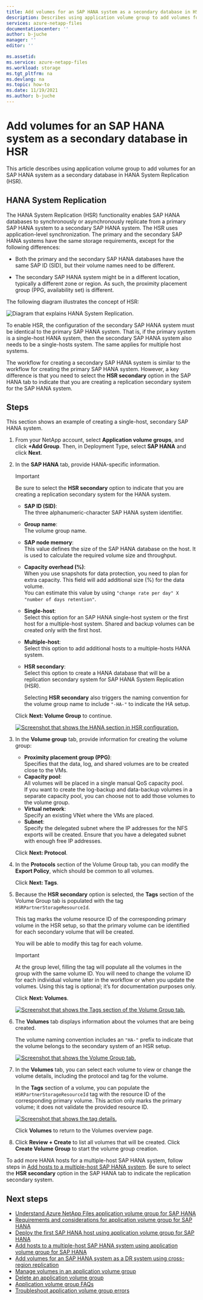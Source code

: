 ```yaml
---
title: Add volumes for an SAP HANA system as a secondary database in HSR using Azure NetApp Files | Microsoft Docs
description: Describes using application volume group to add volumes for an SAP HANA system as a secondary database in HANA System Replication (HSR).
services: azure-netapp-files
documentationcenter: ''
author: b-juche
manager: ''
editor: ''

ms.assetid:
ms.service: azure-netapp-files
ms.workload: storage
ms.tgt_pltfrm: na
ms.devlang: na
ms.topic: how-to
ms.date: 11/19/2021
ms.author: b-juche
---
```

# Add volumes for an SAP HANA system as a secondary database in HSR

This article describes using application volume group to add volumes for an SAP HANA system as a secondary database in HANA System Replication (HSR).

## HANA System Replication 

The HANA System Replication (HSR) functionality enables SAP HANA databases to synchronously or asynchronously replicate from a primary SAP HANA system to a secondary SAP HANA system. The HSR uses application-level synchronization. The primary and the secondary SAP HANA systems have the same storage requirements, except for the following differences:

* Both the primary and the secondary SAP HANA databases have the same SAP ID (SID), but their volume names need to be different.

* The secondary SAP HANA system might be in a different location, typically a different zone or region.  As such, the proximity placement group (PPG, availability set) is different.

The following diagram illustrates the concept of HSR: 

 ![Diagram that explains HANA System Replication.](../media/azure-netapp-files/application-hana-system-replication.png) 


To enable HSR, the configuration of the secondary SAP HANA system must be identical to the primary SAP HANA system. That is, if the primary system is a single-host HANA system, then the secondary SAP HANA system also needs to be a single-hosts system. The same applies for multiple host systems.

The workflow for creating a secondary SAP HANA system is similar to the workflow for creating the primary SAP HANA system. However, a key difference is that you need to select the **HSR secondary** option in the SAP HANA tab to indicate that you are creating a replication secondary system for the SAP HANA system.

## Steps

This section shows an example of creating a single-host, secondary SAP HANA system.

1. From your NetApp account, select **Application volume groups**, and click **+Add Group**. Then, in Deployment Type, select **SAP HANA** and click **Next**. 

2. In the **SAP HANA** tab, provide HANA-specific information. 

    > [!IMPORTANT]
    > Be sure to select the **HSR secondary** option to indicate that you are creating a replication secondary system for the HANA system.  

    * **SAP ID (SID)**:   
        The three alphanumeric-character SAP HANA system identifier.
    * **Group name**:  
        The volume group name. 
    * **SAP node memory**:  
        This value defines the size of the SAP HANA database on the host. It is used to calculate the required volume size and throughput. 
    * **Capacity overhead (%)**:  
        When you use snapshots for data protection, you need to plan for extra capacity. This field will add additional size (%) for the data volume.  
        You can estimate this value by using `"change rate per day" X "number of days retention"`.
    * **Single-host**:  
        Select this option for an SAP HANA single-host system or the first host for a multiple-host system. Shared and backup volumes can be created only with the first host.
    * **Multiple-host**:  
        Select this option to add additional hosts to a multiple-hosts HANA system.
    * **HSR secondary**:  
        Select this option to create a HANA database that will be a replication secondary system for SAP HANA System Replication (HSR).

        Selecting **HSR secondary** also triggers the naming convention for the volume group name to include `"-HA-"` to indicate the HA setup.   

    Click **Next: Volume Group** to continue.

    [ ![Screenshot that shows the HANA section in HSR configuration.](../media/azure-netapp-files/application-secondary-sap-hana.png) ](../media/azure-netapp-files/application-secondary-sap-hana.png#lightbox)

3.	In the **Volume group** tab, provide information for creating the volume group:  

    * **Proximity placement group (PPG)**:  
        Specifies that the data, log, and shared volumes are to be created close to the VMs.
    * **Capacity pool**:  
        All volumes will be placed in a single manual QoS capacity pool.  
        If you want to create the log-backup and data-backup volumes in a separate capacity pool, you can choose not to add those volumes to the volume group.
    * **Virtual network**:  
        Specify an existing VNet where the VMs are placed. 
    * **Subnet**:  
        Specify the delegated subnet where the IP addresses for the NFS exports will be created. Ensure that you have a delegated subnet with enough free IP addresses.

    Click **Next: Protocol**.

4. In the **Protocols** section of the Volume Group tab, you can modify the **Export Policy**, which should be common to all volumes.  

    Click **Next: Tags**.

5. Because the **HSR secondary** option is selected, the **Tags** section of the Volume Group tab is populated with the tag `HSRPartnerStorageResourceId`. 

    This tag marks the volume resource ID of the corresponding primary volume in the HSR setup, so that the primary volume can be identified for each secondary volume that will be created. 

    You will be able to modify this tag for each volume. 

    > [!IMPORTANT]
    > At the group level, filling the tag will populate all the volumes in the group with the same volume ID. You will need to change the volume ID for each individual volume later in the workflow or when you update the volumes. Using this tag is optional; it’s for documentation purposes only.

    Click **Next: Volumes**.

    [ ![Screenshot that shows the Tags section of the Volume Group tab.](../media/azure-netapp-files/application-secondary-volume-group-tags.png) ](../media/azure-netapp-files/application-secondary-volume-group-tags.png#lightbox)

6. The **Volumes** tab displays information about the volumes that are being created.  

    The volume naming convention includes an `"HA-"` prefix to indicate that the volume belongs to the secondary system of an HSR setup.

    [ ![Screenshot that shows the Volume Group tab.](../media/azure-netapp-files/application-secondary-volumes-tags.png) ](../media/azure-netapp-files/application-secondary-volumes-tags.png#lightbox)

7. In the **Volumes** tab, you can select each volume to view or change the volume details, including the protocol and tag for the volume.

    In the **Tags** section of a volume, you can populate the `HSRPartnerStorageResourceId` tag with the resource ID of the corresponding primary volume. This action only marks the primary volume; it does not validate the provided resource ID.

    [ ![Screenshot that shows the tag details.](../media/azure-netapp-files/application-secondary-volumes-tag-details.png) ](../media/azure-netapp-files/application-secondary-volumes-tag-details.png#lightbox)

    Click **Volumes** to return to the Volumes overview page.  

8. Click **Review + Create** to list all volumes that will be created. Click **Create Volume Group** to start the volume group creation. 

To add more HANA hosts for a multiple-host SAP HANA system, follow steps in [Add hosts to a multiple-host SAP HANA system](application-volume-group-add-hosts.md). Be sure to select the **HSR secondary** option in the SAP HANA tab to indicate the replication secondary system.   

## Next steps  

* [Understand Azure NetApp Files application volume group for SAP HANA](application-volume-group-introduction.md)
* [Requirements and considerations for application volume group for SAP HANA](application-volume-group-considerations.md)
* [Deploy the first SAP HANA host using application volume group for SAP HANA](application-volume-group-deploy-first-host.md)
* [Add hosts to a multiple-host SAP HANA system using application volume group for SAP HANA](application-volume-group-add-hosts.md)
* [Add volumes for an SAP HANA system as a DR system using cross-region replication](application-volume-group-disaster-recovery.md)
* [Manage volumes in an application volume group](application-volume-group-manage-volumes.md)
* [Delete an application volume group](application-volume-group-delete.md)
* [Application volume group FAQs](faq-application-volume-group.md)
* [Troubleshoot application volume group errors](troubleshoot-application-volume-groups.md)
